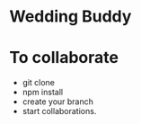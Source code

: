 # Wedding Buddy

# To collaborate
- git clone
- npm install
- create your branch
- start collaborations.


